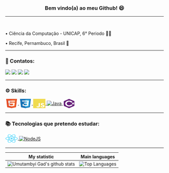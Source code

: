 <div>
<h3 align="center">Bem vindo(a) ao meu Github! 😄</h3>
<hr>
<br>
<p>
• Ciência da Computação - UNICAP, 6° Periodo 👨‍💻  
</p>
<p> 
• Recife, Pernambuco, Brasil 🌴
</p> 
</div>

<hr>  

<div style="display: inline_block">  
<p>
<strong><h3>📱 Contatos:</h3></strong>  
</p>  
<a href = "https://www.linkedin.com/in/wallisonwilliam/"> <img height="40" src = "https://img.shields.io/badge/LinkedIn-0077B5?style=for-the-badge&logo=linkedin&logoColor=white"></a> 
<a href = "https://www.instagram.com/sonwallison/"> <img height="40" src = "https://img.shields.io/badge/Instagram-E4405F?style=for-the-badge&logo=instagram&logoColor=white"></a> 
<a href = "mailto: wallisonwilliamm@gmail.com"> <img height="40" src = "https://img.shields.io/badge/Gmail-D14836?style=for-the-badge&logo=gmail&logoColor=white"></a>
<a href = "https://wallisonwilliam.vercel.app/"> <img height="40" src = "https://img.shields.io/badge/website-000000?style=for-the-badge&logo=About.me&logoColor=white"></a> 
</div>

<div style="display: inline_block">  
<p>
  
<hr>  
  
<strong><h3>⚙️ Skills:</h3></strong> 
</p>  
  <a href="https://github.com/wallisonwilliam">
  <img align="center" alt="HTML" height="30" width="40" src="https://raw.githubusercontent.com/devicons/devicon/master/icons/html5/html5-original.svg">
  <img align="center" alt="CSS" height="30" width="40" src="https://raw.githubusercontent.com/devicons/devicon/master/icons/css3/css3-original.svg">
  <img align="center" alt="JS" height="30" width="40" src="https://raw.githubusercontent.com/devicons/devicon/master/icons/javascript/javascript-plain.svg">
  <img align="center" alt="Java" height="30" width="40" src="https://cdn.jsdelivr.net/gh/devicons/devicon/icons/java/java-original.svg" />
  <img align="center" alt="C#" height="30" width="40" src="https://raw.githubusercontent.com/devicons/devicon/master/icons/csharp/csharp-plain.svg"/>
  </a>
</div>

<hr>  

<strong><h3>📚 Tecnologias que pretendo estudar:</h3></strong> 
</p>  
 <div align="">
  <a href="https://github.com/wallisonwilliam">
  <img align="center" alt="React" height="30" width="40" src="https://raw.githubusercontent.com/devicons/devicon/master/icons/react/react-original.svg">
  <img align="center" alt="NodeJS" height="30" width="40" src="https://cdn.jsdelivr.net/gh/devicons/devicon/icons/nodejs/nodejs-original.svg" />
  </a>
  </div>
</div>

<hr/>

| My statistic                                                                                                                                                            | Main languages                                                                                                                                                                     |
| ------------------------------------------------------------------------------------------------------------------------------------------------------------------------ | ---------------------------------------------------------------------------------------------------------------------------------------------------------------------------------- |
| ![Umutambyi Gad's github stats](https://github-readme-stats.vercel.app/api?username=WallisonWilliam&show_icons=true&hide_border=true&count_private=true&theme=radical) | ![Top Languages](https://github-readme-stats.vercel.app/api/top-langs/?username=WallisonWilliam&langs_count=10&count_private=true&hide_border=true&theme=radical&layout=compact) |

